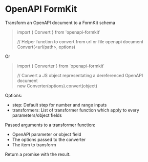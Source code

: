 # OpenAPI FormKit
Transform an OpenAPI document to a FormKit schema

> import { Convert } from 'openapi-formkit'    
>
>// Helper function to convert from url or file openapi document  
>Convert(<url/path>, options)

Or 

> import { Converter } from 'openapi-formkit'    
>
>// Convert a JS object representating a dereferenced OpenAPI document  
>new Converter(options).convert(object)


Options: 
- step: Default step for number and range inputs
- transformers: List of transformer function which apply to every parameters/object fields 

Passed arguments to a transformer function:
 - OpenAPI parameter or object field
 - The options passed to the converter
 - The item to transform


Return a promise with the result.
